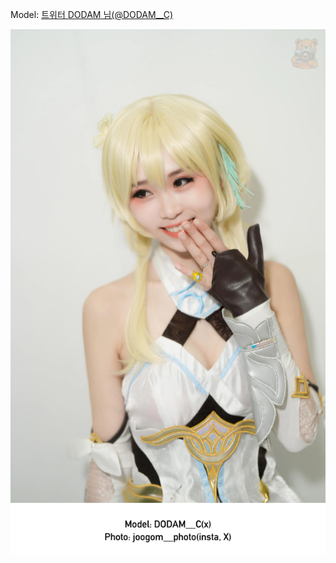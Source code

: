 ﻿---
dddd: 2024.08.18 팝콘 일
nickname: 도담
sns_type: x
sns_id: DODAM__C
---

<a name="DODAM__C"></a>
Model: <a href="https://x.com/DODAM__C" target="_blank">트위터 DODAM 님(@DODAM__C)</a>

![DSC02021.webp](/assets/img/2024/08-18/DODAM/DSC02021.webp)
